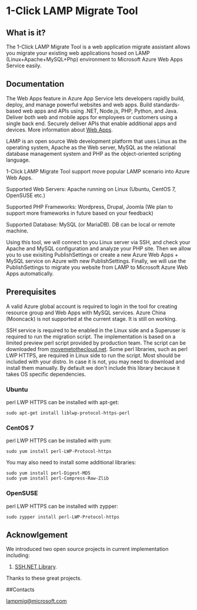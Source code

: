# 1-Click LAMP Migrate Tool

## What is it?
 The 1-Click LAMP Migrate Tool is a web application migrate assistant allows you migrate your existing web applications hosed on LAMP (Linux+Apache+MySQL+Php) environment to Microsoft Azure Web Apps Service easily.

## Documentation

The Web Apps feature in Azure App Service lets developers rapidly build, deploy, and manage powerful websites and web apps. Build standards-based web apps and APIs using .NET, Node.js, PHP, Python, and Java. Deliver both web and mobile apps for employees or customers using a single back end. Securely deliver APIs that enable additional apps and devices. More information about [Web Apps](https://azure.microsoft.com/en-us/services/app-service/web/).

LAMP is an open source Web development platform that uses Linux as the operating system, Apache as the Web server, MySQL as the relational database management system and PHP as the object-oriented scripting language.

1-Click LAMP Migrate Tool support move popular LAMP scenario into Azure Web Apps.

Supported Web Servers: Apache running on Linux (Ubuntu, CentOS 7, OpenSUSE etc.)

Supported PHP Frameworks: Wordpress, Drupal, Joomla (We plan to support more frameworks in future based on your feedback)

Supported Database: MySQL (or MariaDB). DB can be local or remote machine.

Using this tool, we will connect to you Linux server via SSH, and check your Apache and MySQL configuration and analyze your PHP site. Then we allow you to use exisiting PublishSettings or create a new Azure Web Apps + MySQL service on Azure with new PublishSettings. Finally, we will use the PublishSettings to migrate you website from LAMP to Microsoft Azure Web Apps automatically.

## Prerequisites

A valid Azure global account is required to login in the tool for creating resource group and Web Apps with MySQL services. Azure China (Mooncack) is not supported at the current stage. It is still on working.

SSH service is required to be enabled in the Linux side and a Superuser is required to run the migration script. The implementation is based on a limited preview perl script provided by production team. The script can be downloaded from [movemetothecloud.net](http://www.movemetothecloud.net/Azure-Apache-Migration-Tool.tar.gz). Some perl libraries, such as perl LWP HTTPS, are required in Linux side to run the script. Most should be included with your distro. In case it is not, you may need to download and install them manually. By default we don't include this library because it takes OS specific dependencies.

### Ubuntu
perl LWP HTTPS can be installed with apt-get:

```
sudo apt-get install liblwp-protocol-https-perl
```

### CentOS 7
perl LWP HTTPS can be installed with yum:

```
sudo yum install perl-LWP-Protocol-https
```

You may also need to install some additional libraries:
```
sudo yum install perl-Digest-MD5
sudo yum install perl-Compress-Raw-Zlib
```

### OpenSUSE
perl LWP HTTPS can be installed with zypper:
```
sudo zypper install perl-LWP-Protocol-https
```

## Acknowlgement

We introduced two open source projects in current implementation  including:

1. [SSH.NET Library](https://sshnet.codeplex.com/).

Thanks to these great projects.

##Contacts

lampmig@microsoft.com
